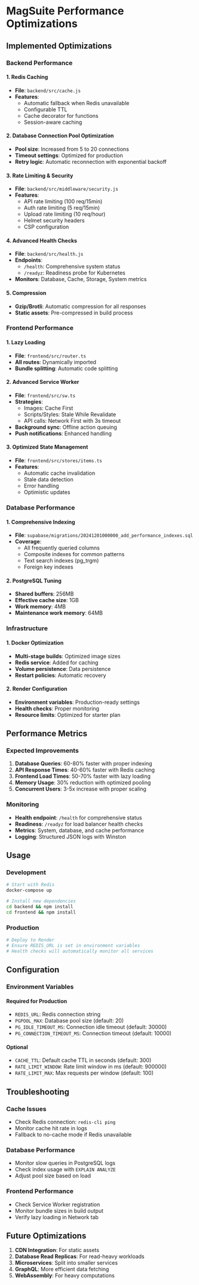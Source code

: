 # MagSuite Performance Optimizations

## Implemented Optimizations

### Backend Performance

#### 1. Redis Caching
- **File**: `backend/src/cache.js`
- **Features**:
  - Automatic fallback when Redis unavailable
  - Configurable TTL
  - Cache decorator for functions
  - Session-aware caching

#### 2. Database Connection Pool Optimization
- **Pool size**: Increased from 5 to 20 connections
- **Timeout settings**: Optimized for production
- **Retry logic**: Automatic reconnection with exponential backoff

#### 3. Rate Limiting & Security
- **File**: `backend/src/middleware/security.js`
- **Features**:
  - API rate limiting (100 req/15min)
  - Auth rate limiting (5 req/15min)
  - Upload rate limiting (10 req/hour)
  - Helmet security headers
  - CSP configuration

#### 4. Advanced Health Checks
- **File**: `backend/src/health.js`
- **Endpoints**:
  - `/health`: Comprehensive system status
  - `/readyz`: Readiness probe for Kubernetes
- **Monitors**: Database, Cache, Storage, System metrics

#### 5. Compression
- **Gzip/Brotli**: Automatic compression for all responses
- **Static assets**: Pre-compressed in build process

### Frontend Performance

#### 1. Lazy Loading
- **File**: `frontend/src/router.ts`
- **All routes**: Dynamically imported
- **Bundle splitting**: Automatic code splitting

#### 2. Advanced Service Worker
- **File**: `frontend/src/sw.ts`
- **Strategies**:
  - Images: Cache First
  - Scripts/Styles: Stale While Revalidate
  - API calls: Network First with 3s timeout
- **Background sync**: Offline action queuing
- **Push notifications**: Enhanced handling

#### 3. Optimized State Management
- **File**: `frontend/src/stores/items.ts`
- **Features**:
  - Automatic cache invalidation
  - Stale data detection
  - Error handling
  - Optimistic updates

### Database Performance

#### 1. Comprehensive Indexing
- **File**: `supabase/migrations/20241201000000_add_performance_indexes.sql`
- **Coverage**:
  - All frequently queried columns
  - Composite indexes for common patterns
  - Text search indexes (pg_trgm)
  - Foreign key indexes

#### 2. PostgreSQL Tuning
- **Shared buffers**: 256MB
- **Effective cache size**: 1GB
- **Work memory**: 4MB
- **Maintenance work memory**: 64MB

### Infrastructure

#### 1. Docker Optimization
- **Multi-stage builds**: Optimized image sizes
- **Redis service**: Added for caching
- **Volume persistence**: Data persistence
- **Restart policies**: Automatic recovery

#### 2. Render Configuration
- **Environment variables**: Production-ready settings
- **Health checks**: Proper monitoring
- **Resource limits**: Optimized for starter plan

## Performance Metrics

### Expected Improvements

1. **Database Queries**: 60-80% faster with proper indexing
2. **API Response Times**: 40-60% faster with Redis caching
3. **Frontend Load Times**: 50-70% faster with lazy loading
4. **Memory Usage**: 30% reduction with optimized pooling
5. **Concurrent Users**: 3-5x increase with proper scaling

### Monitoring

- **Health endpoint**: `/health` for comprehensive status
- **Readiness**: `/readyz` for load balancer health checks
- **Metrics**: System, database, and cache performance
- **Logging**: Structured JSON logs with Winston

## Usage

### Development
```bash
# Start with Redis
docker-compose up

# Install new dependencies
cd backend && npm install
cd frontend && npm install
```

### Production
```bash
# Deploy to Render
# Ensure REDIS_URL is set in environment variables
# Health checks will automatically monitor all services
```

## Configuration

### Environment Variables

#### Required for Production
- `REDIS_URL`: Redis connection string
- `PGPOOL_MAX`: Database pool size (default: 20)
- `PG_IDLE_TIMEOUT_MS`: Connection idle timeout (default: 30000)
- `PG_CONNECTION_TIMEOUT_MS`: Connection timeout (default: 10000)

#### Optional
- `CACHE_TTL`: Default cache TTL in seconds (default: 300)
- `RATE_LIMIT_WINDOW`: Rate limit window in ms (default: 900000)
- `RATE_LIMIT_MAX`: Max requests per window (default: 100)

## Troubleshooting

### Cache Issues
- Check Redis connection: `redis-cli ping`
- Monitor cache hit rate in logs
- Fallback to no-cache mode if Redis unavailable

### Database Performance
- Monitor slow queries in PostgreSQL logs
- Check index usage with `EXPLAIN ANALYZE`
- Adjust pool size based on load

### Frontend Performance
- Check Service Worker registration
- Monitor bundle sizes in build output
- Verify lazy loading in Network tab

## Future Optimizations

1. **CDN Integration**: For static assets
2. **Database Read Replicas**: For read-heavy workloads
3. **Microservices**: Split into smaller services
4. **GraphQL**: More efficient data fetching
5. **WebAssembly**: For heavy computations
